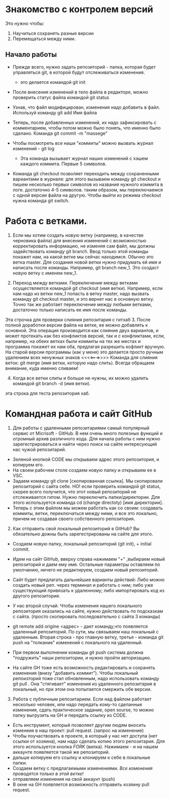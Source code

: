 # Знакомство с контролем версий

Это нужно чтобы:
1. Научиться сохранять разные версии
2. Перемещаться между ними.

## Начало работы

* Прежде всего, нужно задать репозиторий - папка, которая будет управляться git, в которой будут отслеживаться изменения. 
    * это делается командой git init

 * После внесения изменений в тело файла в редакторе, можно проверить статус файла командой git status

 * Узнав, что файл модифицирован, изменения надо добавить в файл. Используй команду git add Имя файла

 * Теперь, после добавленных изменений, их надо зафиксировать с комментарием, чтобы потом можно было понять, что именно было сделано. Команда git commit -m "massege"

 * Чтобы посмотреть все наши "коммиты" можно вызвать журнал изменений - git log
     * Эта команда вызывает журнал наших изменений с хэшем каждого коммита. Первые 5 символов.
 
* Команда git checkout позволяет переходить между сохраненными вариантами в журнале: для этого вызываем команду git checkout  и пишем несколько первых символов из названия нужного коммита в логе. достаточно 4-5 символов. таким образом, мы переключаемся с одной версии файла на другую. Чтобы выйти из режима checkout нужна команда git switch.

# Работа с ветками.

1. Если мы хотим создать новую ветку (например, в качестве черновика файла) для внесения изменений с возможностью корректировать информацию, не изменяя сам файл, мы должны задействовать команду git branch. Ввод только этой команды покажет нам, на какой ветке мы сейчас находимся. Обычно это ветка master. Для создания новой ветки нужно придумать ей имя и написать после команды. Например, git branch new_1. Это создаст новую ветку с именем new_1. 


2. Переход между ветками.
Переключение между ветками осуществляется командой git checkout (имя ветки). Например, если нам надо из ветки new_1 попасть в ветку  master, надо вызвать команду git checkout master, и это вернет нас в основную ветку. Точно так же работает переключение между любыми ветками, достаточно только написать ее имя после команды.


Эта строчка для проверки слияния репозитария с гитхаб
3. После полной доработки версии файла на ветке, ее можно добавлять к основной. Эта операция производится как слияние двух вариантов, и может протекать как без конфликтов версий, так и с конфликтами, если, например, на обеих ветках были коммиты на тех же местах и программа покажет их нам оба, предлагая разрешить кофликт вручную. На старой версии программы (как у меня) это делается просто ручным удалением всех ненужных знаков <<<<===>>>> Команда для слияния веток: git merge (имя ветки, которую надо слить). Всегда обращаем внимание, куда именно сливаем! 

4. Когда все ветки слиты и больше не нужны, их можно удалить командой git branch -d (имя ветки). 


эта строка для теста репозитория хаб.

# Командная работа и сайт GitHub

1. Для работы с удаленными репозитариями самый популярный сервис от Micrisoft - GitHub. В нем очень много полезных функций и огромный архив различного кода.  Для начала работы с ним нужно зарегестрироваться и найти через поиск на сайте интересующий нас чужой репозитарий.
 * Зеленой кнопкой CODE мы открываем адрес этого репозитория, и копируем его. 
 * На своем рабочем столе создаем новую папку и открываем ее в VSC. 
 * Задаем команду git clone [скопированная ссылка]. Мы скопировали репозиторий с сайта себе. НО! если проверить командой git status, скорее всего получится, что этот новый репозиторий не отслеживается гитом. Нужно переключить папки/директории. Для этого используется команда cd (change directoty) [имя директории].
* Теперь с этим файлом мы можем работать как со своим: создавать коммиты, ветки, переключаться между ними, и все это локально, причем не создавая своего собственного репозитория.

2. Как отправить свой локальный репозиторий в GitHub? Вы обязательно дожны быть зарегестрированы на сайте для этого. 
* Создаем новую папку, локальный репозиторий (git init), + initial commit. 
* Идем на сайт GitHub, вверху справа нажимаем "+" ,выбираем новый репозиторий и  даем ему имя. Остальные параметры оставляем по умолчанию, ничего не редактируем, создаем новый репозиторий.

* Сайт будет предлагать дальнейшие варианты действий: Либо можно создать новый реп. через терминал и работать с ним; либо уже существующий привязать к удаленному; либо импортировать код из другого репозитория. 
* У нас второй случай. Чтобы изменения нашего локального репозитория оказались на сайте, нужно действовать по подсказкам с сайта. (просто скопировать последовательно с сайта 3 команды)
* git remote add origine <адрес> - дает команду,что появляется удаленный репозиторий. По сути, мы связываем наш локальный с удаленным.  Вторая строка - про главную ветку, третья - команда git push на "толкание" изменений с локального на удаленный. 
* При первом выполнении команды git push система должна "подружить" наши репозитории, и нужно пройти авторизацию.
* На сайте GH тоже есть возможность редактировать и сохранять изменения (внизу "добавить коммит"). Чтобы локальный репоизторий тоже стал обновленным, надо использовать команду git pull . Она "стягивает" изменения из удаленного репозитария в локальный, но при этом она попытается смержить обе версии.

3. Работа с публичным репозитарием. Если над файлом работает несколько человек, или надо передать кому-то сделанные изменения, сдать практическое задание, open sourse, то можно папку выгрузить на GH и передать ссылку из CODE. 
* Есть инструмент, который позволяет другим людям вносить изменеия в наш проект: pull request. (запрос на изменение)
* Чтобы поучаствовать в проекте, в который у нас нет доступа (нет ссылки от хозяина), нам надо  сделать копию этого репозитария. Для этого используется кнопка _FORK_ (вилка). Нажимаем - и на нашем аккаунте появляется такой же репозиторий.
* дальше копируем его ссылку и клонируем к себе в локальные папки.
* Создаем ветку с предлагаемыми изменениями. *Все изменения проводятся только в этой ветке!*
* отправляем изменения на свой аккаунт (push)
* В окне на GH появляется возможность отправить хозяину pull request.
